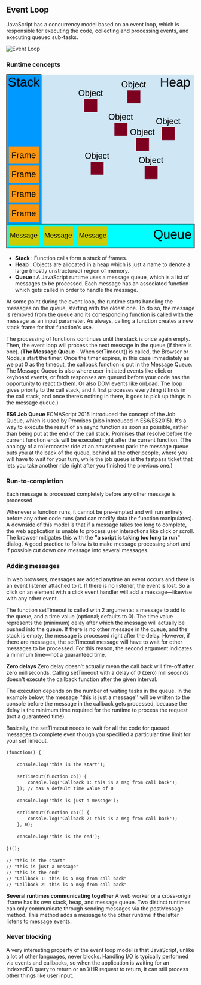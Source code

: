 ## Event Loop

JavaScript has a concurrency model based on an event loop, which is responsible for executing the code, collecting and processing events, and executing queued sub-tasks.

![Event Loop](https://miro.medium.com/max/788/1*QbEk21UatVQzxOUbYti5VQ.gif)

### Runtime concepts
![JS_Runtime_Env](/Assets/JS_Runtime_Env.svg)

- __Stack__ : Function calls form a stack of frames.
- __Heap__ : Objects are allocated in a heap which is just a name to denote a large (mostly unstructured) region of memory.
- __Queue__ : A JavaScript runtime uses a message queue, which is a list of messages to be processed. Each message has an associated function which gets called in order to handle the message.

At some point during the event loop, the runtime starts handling the messages on the queue, starting with the oldest one. To do so, the message is removed from the queue and its corresponding function is called with the message as an input parameter. As always, calling a function creates a new stack frame for that function's use.

The processing of functions continues until the stack is once again empty. Then, the event loop will process the next message in the queue (if there is one).
(__The Message Queue__ - When setTimeout() is called, the Browser or Node.js start the timer. Once the timer expires, in this case immediately as we put 0 as the timeout, the callback function is put in the Message Queue.
The Message Queue is also where user-initiated events like click or keyboard events, or fetch responses are queued before your code has the opportunity to react to them. Or also DOM events like onLoad.
The loop gives priority to the call stack, and it first processes everything it finds in the call stack, and once there’s nothing in there, it goes to pick up things in the message queue.)

__ES6 Job Queue__
ECMAScript 2015 introduced the concept of the Job Queue, which is used by Promises (also introduced in ES6/ES2015). It’s a way to execute the result of an async function as soon as possible, rather than being put at the end of the call stack.
Promises that resolve before the current function ends will be executed right after the current function.
(The analogy of a rollercoaster ride at an amusement park: the message queue puts you at the back of the queue, behind all the other people, where you will have to wait for your turn, while the job queue is the fastpass ticket that lets you take another ride right after you finished the previous one.)


### Run-to-completion
Each message is processed completely before any other message is processed.

Whenever a function runs, it cannot be pre-empted and will run entirely before any other code runs (and can modify data the function manipulates).
A downside of this model is that if a message takes too long to complete, the web application is unable to process user interactions like click or scroll. The browser mitigates this with the __"a script is taking too long to run"__ dialog. A good practice to follow is to make message processing short and if possible cut down one message into several messages.

### Adding messages
In web browsers, messages are added anytime an event occurs and there is an event listener attached to it. If there is no listener, the event is lost. So a click on an element with a click event handler will add a message—likewise with any other event.

The function setTimeout is called with 2 arguments: a message to add to the queue, and a time value (optional; defaults to 0). The time value represents the (minimum) delay after which the message will actually be pushed into the queue. If there is no other message in the queue, and the stack is empty, the message is processed right after the delay. However, if there are messages, the setTimeout message will have to wait for other messages to be processed. For this reason, the second argument indicates a minimum time—not a guaranteed time.

__Zero delays__
Zero delay doesn't actually mean the call back will fire-off after zero milliseconds. Calling setTimeout with a delay of 0 (zero) milliseconds doesn't execute the callback function after the given interval.

The execution depends on the number of waiting tasks in the queue. In the example below, the message ''this is just a message'' will be written to the console before the message in the callback gets processed, because the delay is the minimum time required for the runtime to process the request (not a guaranteed time).

Basically, the setTimeout needs to wait for all the code for queued messages to complete even though you specified a particular time limit for your setTimeout.

    (function() {

        console.log('this is the start');

        setTimeout(function cb() {
            console.log('Callback 1: this is a msg from call back');
        }); // has a default time value of 0

        console.log('this is just a message');

        setTimeout(function cb1() {
            console.log('Callback 2: this is a msg from call back');
        }, 0);

        console.log('this is the end');

    })();

    // "this is the start"
    // "this is just a message"
    // "this is the end"
    // "Callback 1: this is a msg from call back"
    // "Callback 2: this is a msg from call back"

__Several runtimes communicating together__
A web worker or a cross-origin iframe has its own stack, heap, and message queue. Two distinct runtimes can only communicate through sending messages via the postMessage method. This method adds a message to the other runtime if the latter listens to message events.

### Never blocking
A very interesting property of the event loop model is that JavaScript, unlike a lot of other languages, never blocks. Handling I/O is typically performed via events and callbacks, so when the application is waiting for an IndexedDB query to return or an XHR request to return, it can still process other things like user input.
